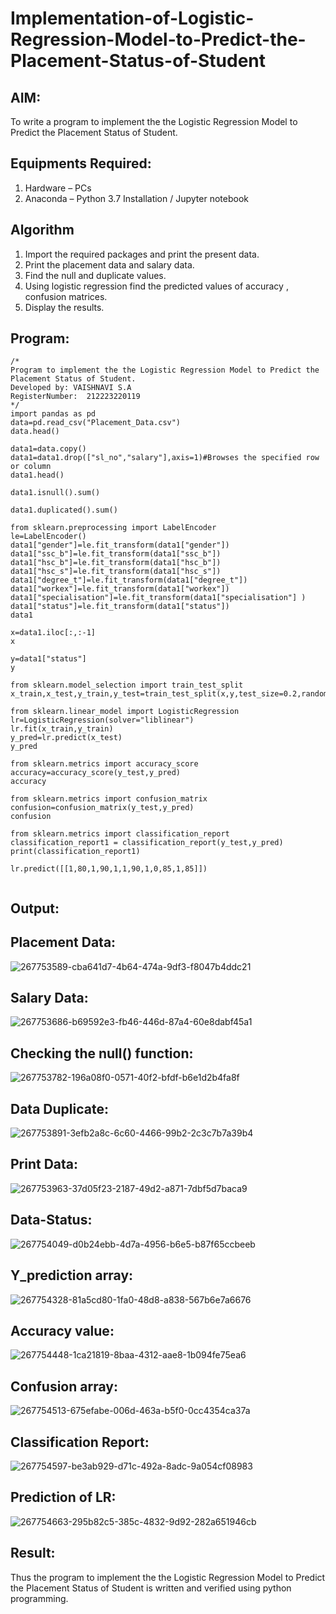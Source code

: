 # Implementation-of-Logistic-Regression-Model-to-Predict-the-Placement-Status-of-Student

## AIM:
To write a program to implement the the Logistic Regression Model to Predict the Placement Status of Student.

## Equipments Required:
1. Hardware – PCs
2. Anaconda – Python 3.7 Installation / Jupyter notebook

## Algorithm
1. Import the required packages and print the present data.
2. Print the placement data and salary data.
3. Find the null and duplicate values. 
4. Using logistic regression find the predicted values of accuracy , confusion matrices.
5. Display the results.


## Program:
```
/*
Program to implement the the Logistic Regression Model to Predict the Placement Status of Student.
Developed by: VAISHNAVI S.A
RegisterNumber:  212223220119
*/
import pandas as pd
data=pd.read_csv("Placement_Data.csv")
data.head()

data1=data.copy()
data1=data1.drop(["sl_no","salary"],axis=1)#Browses the specified row or column
data1.head()

data1.isnull().sum()

data1.duplicated().sum()

from sklearn.preprocessing import LabelEncoder
le=LabelEncoder()
data1["gender"]=le.fit_transform(data1["gender"])
data1["ssc_b"]=le.fit_transform(data1["ssc_b"])
data1["hsc_b"]=le.fit_transform(data1["hsc_b"])
data1["hsc_s"]=le.fit_transform(data1["hsc_s"])
data1["degree_t"]=le.fit_transform(data1["degree_t"])
data1["workex"]=le.fit_transform(data1["workex"])
data1["specialisation"]=le.fit_transform(data1["specialisation"] )     
data1["status"]=le.fit_transform(data1["status"])       
data1 

x=data1.iloc[:,:-1]
x

y=data1["status"]
y

from sklearn.model_selection import train_test_split
x_train,x_test,y_train,y_test=train_test_split(x,y,test_size=0.2,random_state=0)

from sklearn.linear_model import LogisticRegression
lr=LogisticRegression(solver="liblinear")
lr.fit(x_train,y_train)
y_pred=lr.predict(x_test)
y_pred

from sklearn.metrics import accuracy_score
accuracy=accuracy_score(y_test,y_pred)
accuracy

from sklearn.metrics import confusion_matrix
confusion=confusion_matrix(y_test,y_pred)
confusion

from sklearn.metrics import classification_report
classification_report1 = classification_report(y_test,y_pred)
print(classification_report1)

lr.predict([[1,80,1,90,1,1,90,1,0,85,1,85]])


```

## Output:
## Placement Data:

![267753589-cba641d7-4b64-474a-9df3-f8047b4ddc21](https://github.com/vaishnavishaji/Implementation-of-Logistic-Regression-Model-to-Predict-the-Placement-Status-of-Student/assets/151444759/bd9b5944-5cc9-409e-be10-ef2c3bef0721)

## Salary Data:

![267753686-b69592e3-fb46-446d-87a4-60e8dabf45a1](https://github.com/vaishnavishaji/Implementation-of-Logistic-Regression-Model-to-Predict-the-Placement-Status-of-Student/assets/151444759/35dd47cf-cb68-43d7-aa76-63698b451132)


## Checking the null() function:

![267753782-196a08f0-0571-40f2-bfdf-b6e1d2b4fa8f](https://github.com/vaishnavishaji/Implementation-of-Logistic-Regression-Model-to-Predict-the-Placement-Status-of-Student/assets/151444759/df8767ae-ca03-4216-b2c4-64bd6cc075a6)


## Data Duplicate:

![267753891-3efb2a8c-6c60-4466-99b2-2c3c7b7a39b4](https://github.com/vaishnavishaji/Implementation-of-Logistic-Regression-Model-to-Predict-the-Placement-Status-of-Student/assets/151444759/754bc32a-c587-49ba-9c53-95ea52f130b1)


## Print Data:

![267753963-37d05f23-2187-49d2-a871-7dbf5d7baca9](https://github.com/vaishnavishaji/Implementation-of-Logistic-Regression-Model-to-Predict-the-Placement-Status-of-Student/assets/151444759/d5382cdb-a62d-4990-b13c-e11ceb6ae4d2)


## Data-Status:

![267754049-d0b24ebb-4d7a-4956-b6e5-b87f65ccbeeb](https://github.com/vaishnavishaji/Implementation-of-Logistic-Regression-Model-to-Predict-the-Placement-Status-of-Student/assets/151444759/73b91975-e776-46ad-a40a-a3b85b1ba74e)



## Y_prediction array:

![267754328-81a5cd80-1fa0-48d8-a838-567b6e7a6676](https://github.com/vaishnavishaji/Implementation-of-Logistic-Regression-Model-to-Predict-the-Placement-Status-of-Student/assets/151444759/e880de9a-e231-4487-b16f-81a30b82246b)


## Accuracy value:

![267754448-1ca21819-8baa-4312-aae8-1b094fe75ea6](https://github.com/vaishnavishaji/Implementation-of-Logistic-Regression-Model-to-Predict-the-Placement-Status-of-Student/assets/151444759/8793dd57-a4df-4a40-859c-9ef17f7cc614)

## Confusion array:

![267754513-675efabe-006d-463a-b5f0-0cc4354ca37a](https://github.com/vaishnavishaji/Implementation-of-Logistic-Regression-Model-to-Predict-the-Placement-Status-of-Student/assets/151444759/053b4501-910f-4806-964c-0969038d7642)


## Classification Report:

![267754597-be3ab929-d71c-492a-8adc-9a054cf08983](https://github.com/vaishnavishaji/Implementation-of-Logistic-Regression-Model-to-Predict-the-Placement-Status-of-Student/assets/151444759/3aefbd82-a6e7-48ca-803f-391c05e8b3be)


## Prediction of LR:

![267754663-295b82c5-385c-4832-9d92-282a651946cb](https://github.com/vaishnavishaji/Implementation-of-Logistic-Regression-Model-to-Predict-the-Placement-Status-of-Student/assets/151444759/1a08eb37-c271-42bf-a5b8-9aef62b68a4a)

## Result:
Thus the program to implement the the Logistic Regression Model to Predict the Placement Status of Student is written and verified using python programming.
